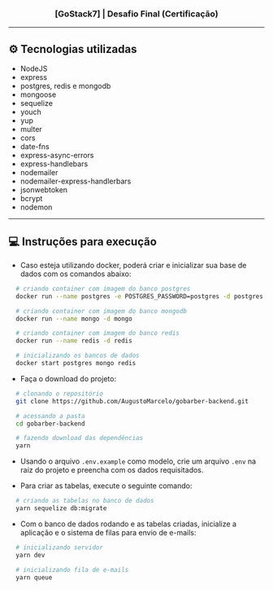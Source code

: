 <h3 align="center">
  [GoStack7] | Desafio Final (Certificação)
</h3>

---

## ⚙ Tecnologias utilizadas

- NodeJS
- express
- postgres, redis e mongodb
- mongoose
- sequelize
- youch
- yup
- multer
- cors
- date-fns
- express-async-errors
- express-handlebars
- nodemailer
- nodemailer-express-handlerbars
- jsonwebtoken
- bcrypt
- nodemon

---

## 💻 Instruções para execução

- Caso esteja utilizando docker, poderá criar e inicializar sua base de dados com os comandos abaixo:
```bash
  # criando container com imagem do banco postgres
  docker run --name postgres -e POSTGRES_PASSWORD=postgres -d postgres

  # criando container com imagem do banco mongodb
  docker run --name mongo -d mongo

  # criando container com imagem do banco redis
  docker run --name redis -d redis

  # inicializando os bancos de dados
  docker start postgres mongo redis
```

- Faça o download do projeto:
```bash
  # clonando o repositório
  git clone https://github.com/AugustoMarcelo/gobarber-backend.git

  # acessando a pasta
  cd gobarber-backend

  # fazendo download das dependências
  yarn
```

- Usando o arquivo `.env.example` como modelo, crie um arquivo `.env` na raiz do projeto e preencha com os dados requisitados.

- Para criar as tabelas, execute o seguinte comando:
```bash
  # criando as tabelas no banco de dados
  yarn sequelize db:migrate
```

- Com o banco de dados rodando e as tabelas criadas, inicialize a aplicação e o sistema de filas para envio de e-mails:
```bash
  # inicializando servidor
  yarn dev

  # inicializando fila de e-mails
  yarn queue
```
